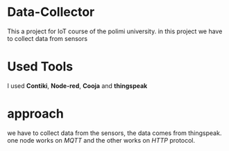 # Data-Collector
This a project for IoT course of the polimi university. in this project we have to collect data from sensors

# Used Tools
I used **Contiki**, **Node-red**, **Cooja** and **thingspeak**
# approach
we have to collect data from the sensors, the data comes from thingspeak. one node works on *MQTT* and the other works on *HTTP* protocol.
